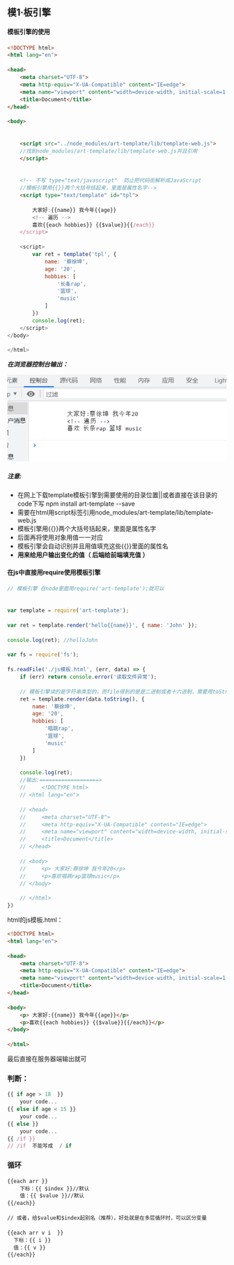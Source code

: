 ## 模1·板引擎



#### **模板引擎的使用**

```html
<!DOCTYPE html>
<html lang="en">

<head>
    <meta charset="UTF-8">
    <meta http-equiv="X-UA-Compatible" content="IE=edge">
    <meta name="viewport" content="width=device-width, initial-scale=1.0">
    <title>Document</title>
</head>

<body>
    
    
    <script src="../node_modules/art-template/lib/template-web.js">
    //找到node_modules/art-template/lib/template-web.js并且引用
    </script>

    
    <!-- 不写 type="text/javascript"  防止把代码街解析成JavaScript
    //模板引擎用{{}}两个大括号括起来，里面是属性名字-->
    <script type="text/template" id="tpl">
    
        大家好:{{name}} 我今年{{age}}
        <!-- 遍历 -->
        喜欢{{each hobbies}} {{$value}}{{/each}}
    </script>

    <script>
        var ret = template('tpl', {
            name: '蔡徐坤',
            age: '20',
            hobbies: [
                '长条rap',
                '篮球',
                'music'
            ]
        })
        console.log(ret);
    </script>
</body>

</html>
```



***在浏览器控制台输出：***

<img src="../img/02.png">

##### 注意:

- 在网上下载template模板引擎到需要使用的目录位置||或者直接在该目录的code下写 npm install art-template --save
- 需要在html用script标签引用node_modules/art-template/lib/template-web.js
- 模板引擎用{{}}两个大括号括起来，里面是属性名字
- 后面再将使用对象用值一一对应
- 模板引擎会自动识别并且用值填充这些{{}}里面的属性名
- **用来给用户输出变化的值（ 后端给前端填充值 ）**





#### 在js中直接用require使用模板引擎

```javascript
// 模板引擎 在node里面用require('art-template');就可以


var template = require('art-template');

var ret = template.render('hello{{name}}', { name: 'John' });

console.log(ret); //helloJohn

var fs = require('fs');

fs.readFile('./js模板.html', (err, data) => {
    if (err) return console.error('读取文件异常');

    // 模板引擎读的是字符串类型的，而file得到的是是二进制或者十六进制，需要用toString()方法转化为字符串
    ret = template.render(data.toString(), {
        name: '蔡徐坤',
        age: '20',
        hobbies: [
            '唱跳rap',
            '篮球',
            'music'
        ]
    })

    console.log(ret);
    //输出:===================>
	//     <!DOCTYPE html>
    // <html lang="en">

    // <head>
    //     <meta charset="UTF-8">
    //     <meta http-equiv="X-UA-Compatible" content="IE=edge">
    //     <meta name="viewport" content="width=device-width, initial-scale=1.0">
    //     <title>Document</title>
    // </head>

    // <body>
    //     <p> 大家好:蔡徐坤 我今年20</p>
    //     <p>喜欢唱跳rap篮球music</p>
    // </body>

    // </html>
})
```

html的js模板.html：

```html
<!DOCTYPE html>
<html lang="en">

<head>
    <meta charset="UTF-8">
    <meta http-equiv="X-UA-Compatible" content="IE=edge">
    <meta name="viewport" content="width=device-width, initial-scale=1.0">
    <title>Document</title>
</head>

<body>
    <p> 大家好:{{name}} 我今年{{age}}</p>
    <p>喜欢{{each hobbies}} {{$value}}{{/each}}</p>
</body>

</html>
```





最后直接在服务器端输出就可

### 判断：

```javascript
{{ if age > 18  }}
	your code...
{{ else if age < 15 }}
	your code...
{{ else }}
 	your code...
{{ /if }}
// /if  不能写成  / if

```



### 循环

```html
{{each arr }}
	下标：{{ $index }}//默认
	值：{{ $value }}//默认
{{/each}}
  
// 或者，给$value和$index起别名（推荐），好处就是在多层循环时，可以区分变量
  
{{each arr v i  }}
  下标：{{ i }}
  值：{{ v }}
{{/each}}

```



